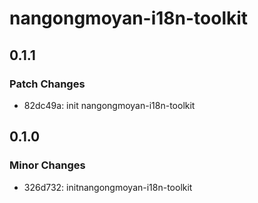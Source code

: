 # nangongmoyan-i18n-toolkit

## 0.1.1

### Patch Changes

- 82dc49a: init nangongmoyan-i18n-toolkit

## 0.1.0

### Minor Changes

- 326d732: initnangongmoyan-i18n-toolkit

